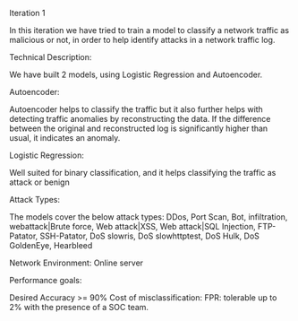 Iteration 1

In this iteration we have tried to train a model to classify a network traffic as malicious or not, in order to help identify attacks in a network traffic log.

Technical Description:

We have built 2 models, using Logistic Regression and Autoencoder.

Autoencoder:

Autoencoder helps to classify the traffic but it also further helps with detecting traffic anomalies by reconstructing the data. If the difference between the original and reconstructed log is significantly higher than usual, it indicates an anomaly.

Logistic Regression:

Well suited for binary classification, and it helps classifying the traffic as attack or benign

Attack Types:

The models cover the below attack types:
DDos, Port Scan, Bot, infiltration, webattack|Brute force, Web attack|XSS, Web attack|SQL Injection, FTP-Patator, SSH-Patator, DoS slowris, DoS slowhttptest, DoS Hulk, DoS GoldenEye, Hearbleed

Network Environment:
Online server

Performance goals:

Desired Accuracy >= 90%
Cost of misclassification: 
FPR: tolerable up to 2% with the presence of a SOC team.


